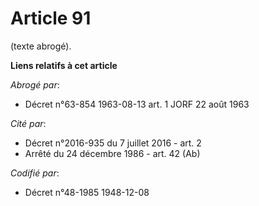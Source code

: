 # Article 91

(texte abrogé).

**Liens relatifs à cet article**

_Abrogé par_:

  - Décret n°63-854 1963-08-13 art. 1 JORF 22 août 1963

_Cité par_:

  - Décret n°2016-935 du 7 juillet 2016 - art. 2
  - Arrêté du 24 décembre 1986 - art. 42 (Ab)

_Codifié par_:

  - Décret n°48-1985 1948-12-08
